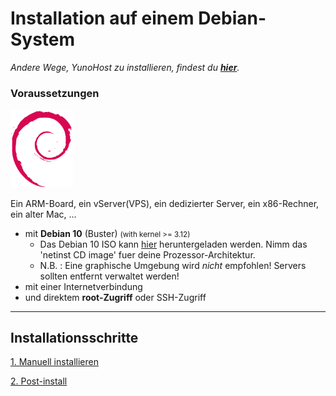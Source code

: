 # Installation auf einem Debian-System

*Andere Wege, YunoHost zu installieren, findest du **[hier](/install_de)**.*

### Voraussetzungen

<img width=100 src="/images/debian-logo.png">

Ein ARM-Board, ein vServer(VPS), ein dedizierter Server, ein x86-Rechner, ein alter Mac, ...

* mit **Debian 10** (Buster) <small>(with kernel >= 3.12)</small>
   * Das Debian 10 ISO kann [hier](https://www.debian.org/releases/buster/debian-installer/) heruntergeladen werden. Nimm das 'netinst CD image' fuer deine Prozessor-Architektur.
   * N.B. : Eine graphische Umgebung wird *nicht* empfohlen! Servers sollten entfernt verwaltet werden!
* mit einer Internetverbindung
* und direktem **root-Zugriff** oder SSH-Zugriff

---

## Installationsschritte

<a class="btn btn-lg btn-default" href="/install_manually">1. Manuell installieren</a>

<a class="btn btn-lg btn-default" href="/postinstall">2. Post-install</a>

